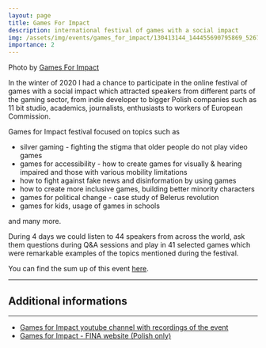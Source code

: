 ```yaml
---
layout: page
title: Games For Impact
description: international festival of games with a social impact
img: /assets/img/events/games_for_impact/130413144_144455690795869_5267081844286470606_n.jpg
importance: 2
---
```

Photo by <a href="https://www.facebook.com/GamesforImpact">Games For Impact</a>

In the winter of 2020 I had a chance to participate in the online festival of games with a social impact which attracted speakers from different parts of the gaming sector, from indie developer to bigger Polish companies such as 11 bit studio, academics, journalists, enthusiasts to workers of European Commission. 

Games for Impact festival focused on topics such as

* silver gaming - fighting the stigma that older people do not play video games
* games for accessibility - how to create games for visually & hearing impaired and those with various mobility limitations 
* how to fight against fake news and disinformation by using games
* how to create more inclusive games, building better minority characters
* games for political change - case study of Belerus revolution
* games for kids, usage of games in schools

and many more.

During 4 days we could listen to 44 speakers from across the world, ask them questions during Q&A sessions and play in 41 selected games which were remarkable examples of the topics mentioned during the festival.

You can find the sum up of this event [here][youtube].

[youtube]:https://www.youtube.com/watch?v=YZjZctwup-0

***

Additional informations
-----------------------

***

* [Games for Impact youtube channel with recordings of the event][GamesForImpactYT] 
* [Games for Impact - FINA website (Polish only)][fina]

[GamesForImpactYT]:https://www.youtube.com/channel/UC01JVpcQDdmnf212-JO9MrA/videos

[fina]:https://fina.gov.pl/projekty/games-for-impact-2020/